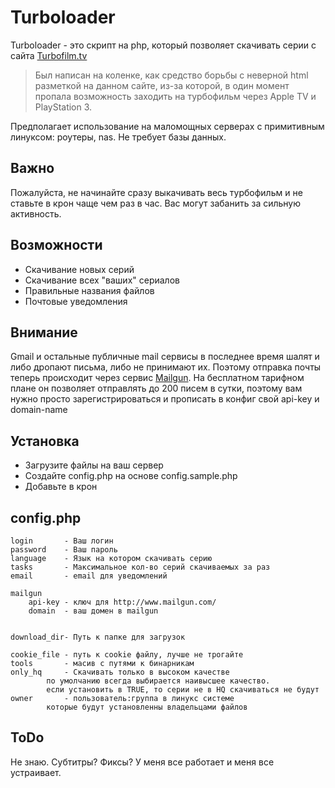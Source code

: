 Turboloader
=========

Turboloader - это скрипт на php, который позволяет скачивать серии с сайта [Turbofilm.tv](http://turbofilm.tv)
> Был написан на коленке, как средство борьбы с неверной html разметкой на данном сайте, из-за которой, в один момент пропала возможность заходить на турбофильм через Apple TV и PlayStation 3.

Предполагает использование на маломощных серверах с примитивным линуксом: роутеры, nas. Не требует базы данных.

## Важно
Пожалуйста, не начинайте сразу выкачивать весь турбофильм и не ставьте в крон чаще чем раз в час. Вас могут забанить за сильную активность.

## Возможности
+ Скачивание новых серий
+ Скачивание всех "ваших" сериалов
+ Правильные названия файлов
+ Почтовые уведомления

## Внимание
Gmail и остальные публичные mail сервисы в последнее время шалят и либо дропают письма, либо не принимают их. Поэтому отправка почты теперь происходит через сервис [Mailgun](http://www.mailgun.com/). На бесплатном тарифном плане он позволяет отправлять до 200 писем в сутки, поэтому вам нужно просто зарегистрироваться и прописать в конфиг свой api-key и domain-name

## Установка

+ Загрузите файлы на ваш сервер
+ Создайте config.php на основе config.sample.php
+ Добавьте в крон

## config.php

```
login       - Ваш логин
password    - Ваш пароль
language    - Язык на котором скачивать серию
tasks       - Максимальное кол-во серий скачиваемых за раз
email       - email для уведомлений

mailgun
    api-key - ключ для http://www.mailgun.com/
    domain  - ваш домен в mailgun


download_dir- Путь к папке для загрузок

cookie_file - путь к cookie файлу, лучше не трогайте
tools       - масив с путями к бинарникам
only_hq     - Скачивать только в высоком качестве
        по умолчанию всегда выбирается наивысшее качество.
        если установить в TRUE, то серии не в HQ скачиваться не будут
owner       - пользователь:группа в линукс системе
        которые будут установленны владельцами файлов
```

## ToDo
Не знаю. Субтитры? Фиксы? У меня все работает и меня все устраивает.
